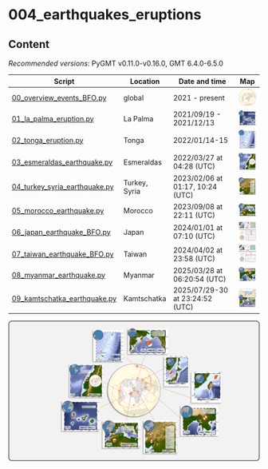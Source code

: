 # 004_earthquakes_eruptions

## Content

_Recommended versions_: PyGMT v0.11.0-v0.16.0, GMT 6.4.0-6.5.0

| Script | Location | Date and time | Map |
| --- | --- | --- | --- |
| [00_overview_events_BFO.py](https://github.com/yvonnefroehlich/gmt-pygmt-plotting/blob/main/004_earthquakes_eruptions/00_overview_events_BFO.py)          | global                | 2021 - present                             | <img src="https://github.com/yvonnefroehlich/gmt-pygmt-plotting/raw/main/004_earthquakes_eruptions/02_out_figs/00_overview_events_BFO.png" width="60">     |
| [01_la_palma_eruption.py](https://github.com/yvonnefroehlich/gmt-pygmt-plotting/blob/main/004_earthquakes_eruptions/01_la_palma_eruption.py)              | La Palma              | 2021/09/19 - 2021/12/13                    | <img src="https://github.com/yvonnefroehlich/gmt-pygmt-plotting/raw/main/004_earthquakes_eruptions/02_out_figs/01_la_palma_eruption.png" width="60">       |
| [02_tonga_eruption.py](https://github.com/yvonnefroehlich/gmt-pygmt-plotting/blob/main/004_earthquakes_eruptions/02_tonga_eruption.py)                    | Tonga                 | 2022/01/14-15                              | <img src="https://github.com/yvonnefroehlich/gmt-pygmt-plotting/raw/main/004_earthquakes_eruptions/02_out_figs/02_tonga_eruption.png" width="60">          |
| [03_esmeraldas_earthquake.py](https://github.com/yvonnefroehlich/gmt-pygmt-plotting/blob/main/004_earthquakes_eruptions/03_esmeraldas_earthquake.py)      | Esmeraldas            | 2022/03/27 at 04:28 (UTC)                  | <img src="https://github.com/yvonnefroehlich/gmt-pygmt-plotting/raw/main/004_earthquakes_eruptions/02_out_figs/03_esmeraldas_earthquake.png" width="60">   |
| [04_turkey_syria_earthquake.py](https://github.com/yvonnefroehlich/gmt-pygmt-plotting/blob/main/004_earthquakes_eruptions/04_turkey_syria_earthquake.py)  | Turkey, Syria         | 2023/02/06 at 01:17, 10:24 (UTC)           | <img src="https://github.com/yvonnefroehlich/gmt-pygmt-plotting/raw/main/004_earthquakes_eruptions/02_out_figs/04_turkey_syria_earthquake.png" width="60"> |
| [05_morocco_earthquake.py](https://github.com/yvonnefroehlich/gmt-pygmt-plotting/blob/main/004_earthquakes_eruptions/05_morocoo_earthquake.py)            | Morocco               | 2023/09/08 at 22:11 (UTC)                  | <img src="https://github.com/yvonnefroehlich/gmt-pygmt-plotting/raw/main/004_earthquakes_eruptions/02_out_figs/05_morocco_earthquake.png" width="60">      |
| [06_japan_earthquake_BFO.py](https://github.com/yvonnefroehlich/gmt-pygmt-plotting/blob/main/004_earthquakes_eruptions/06_japan_earthquake_BFO.py)        | Japan                 | 2024/01/01 at 07:10 (UTC)                  | <img src="https://github.com/yvonnefroehlich/gmt-pygmt-plotting/raw/main/004_earthquakes_eruptions/02_out_figs/06_japan_earthquake_BFO.png" width="60">    |
| [07_taiwan_earthquake_BFO.py](https://github.com/yvonnefroehlich/gmt-pygmt-plotting/blob/main/004_earthquakes_eruptions/07_taiwan_earthquake_BFO.py)      | Taiwan                | 2024/04/02 at 23:58 (UTC)                  | <img src="https://github.com/yvonnefroehlich/gmt-pygmt-plotting/raw/main/004_earthquakes_eruptions/02_out_figs/07_taiwan_earthquake_BFO.png" width="60">   |
| [08_myanmar_earthquake.py](https://github.com/yvonnefroehlich/gmt-pygmt-plotting/blob/main/004_earthquakes_eruptions/08_myanmar_earthquake.py)            | Myanmar               | 2025/03/28 at 06:20:54 (UTC)               | <img src="https://github.com/yvonnefroehlich/gmt-pygmt-plotting/raw/main/004_earthquakes_eruptions/02_out_figs/08_myanmar_earthquake.png" width="60">      |
| [09_kamtschatka_earthquake.py](https://github.com/yvonnefroehlich/gmt-pygmt-plotting/blob/main/004_earthquakes_eruptions/09_kamtschatka_earthquake.py)    | Kamtschatka           | 2025/07/29-30 at 23:24:52 (UTC)            | <img src="https://github.com/yvonnefroehlich/gmt-pygmt-plotting/raw/main/004_earthquakes_eruptions/02_out_figs/09_kamtschatka_earthquake.png" width="60">  |

![](https://github.com/yvonnefroehlich/gmt-pygmt-plotting/raw/main/_images/github_maps_readme_004events.png)
